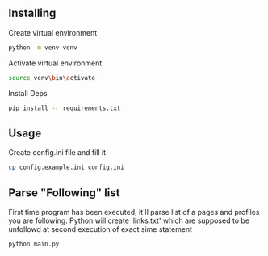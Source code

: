 ## Installing 

Create virtual environment
```bash
python -m venv venv
```

Activate virtual environment
```bash
source venv\bin\activate
```

Install Deps
```bash
pip install -r requirements.txt
```


## Usage
Create config.ini file and fill it
```bash
cp config.example.ini config.ini
```


## Parse "Following" list
First time program has been executed, it'll parse list of a pages and profiles you are following. Python will create 'links.txt' which are supposed to be unfollowd at second execution of exact sime statement 

```bash
python main.py
```




